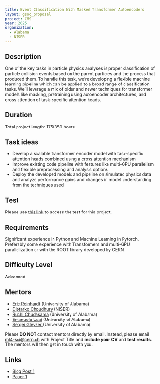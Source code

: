 ```yaml
---
title: Event Classification With Masked Transformer Autoencoders
layout: gsoc_proposal
project: CMS
year: 2025
organization:
  - Alabama
  - NISER
---
```


## Description

One of the key tasks in particle physics analyses is proper classification of particle collision events based on the parent particles and the process that produced them. To handle this task, we’re developing a flexible machine learning pipeline which can be applied to a broad range of classification tasks. We’ll leverage a mix of older and newer techniques for transformer models like masking, pretraining using autoencoder architectures, and cross attention of task-specific attention heads.

## Duration

Total project length: 175/350 hours.

## Task ideas
 * Develop a scalable transformer encoder model with task-specific attention heads combined using a cross attention mechanism
 * Improve existing code pipeline with features like multi-GPU parallelism and flexible preprocessing and analysis options
 * Deploy the developed models and pipeline on simulated physics data and analyze performance gains and changes in model understanding from the techniques used

## Test
Please use [this link](https://docs.google.com/document/d/10tITU-OJDtaZkLmXpoCpzIM55XcV4Z_7ykS7N9tyISA/edit?usp=sharing) to access the test for this project.

## Requirements
Significant experience in Python and Machine Learning in Pytorch. Preferably some experience with Transformers and multi-GPU parallelization or with the ROOT library developed by CERN. 

## Difficulty Level
Advanced

## Mentors
  * [Eric Reinhardt](mailto:ml4-sci@cern.ch) (University of Alabama)
  * [Diptarko Choudhury](mailto:ml4-sci@cern.ch) (NISER)
  * [Ruchi Chudasama](mailto:ml4-sci@cern.ch) (University of Alabama)
  * [Emanuele Usai](mailto:ml4-sci@cern.ch) (University of Alabama)
  * [Sergei Gleyzer ](mailto:ml4-sci@cern.ch) (University of Alabama)


Please **DO NOT** contact mentors directly by email. Instead, please email [ml4-sci@cern.ch](mailto:ml4-sci@cern.ch) with Project Title and **include your CV** and **test results**. The mentors will then get in touch with you.


## Links
  * [Blog Post 1](https://medium.com/@eric0reinhardt/gsoc-2023-with-ml4sci-reconstruction-and-classification-of-particle-collisions-with-masked-bab8b38958df)
  * [Paper 1](https://arxiv.org/abs/2401.00452)
